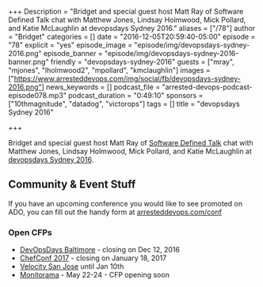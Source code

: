 +++
Description = "Bridget and special guest host Matt Ray of Software Defined Talk chat with Matthew Jones, Lindsay Holmwood, Mick Pollard, and Katie McLaughlin at devopsdays Sydney 2016."
aliases = ["/78"]
author = "Bridget"
categories = []
date = "2016-12-05T20:59:40-05:00"
episode = "78"
explicit = "yes"
episode_image = "episode/img/devopsdays-sydney-2016.png"
episode_banner = "episode/img/devopsdays-sydney-2016-banner.png"
friendly = "devopsdays-sydney-2016"
guests = ["mray", "mjones", "lholmwood2", "mpollard", "kmclaughlin"]
images = ["https://www.arresteddevops.com/img/social/fb/devopsdays-sydney-2016.png"]
news_keywords = []
podcast_file = "arrested-devops-podcast-episode078.mp3"
podcast_duration = "0:49:10"
sponsors = ["10thmagnitude", "datadog", "victorops"]
tags = []
title = "devopsdays Sydney 2016"

+++

Bridget and special guest host Matt Ray of [Software Defined Talk](http://www.softwaredefinedtalk.com/) chat with Matthew Jones, Lindsay Holmwood, Mick Pollard, and Katie McLaughlin at [devopsdays Sydney 2016](https://www.devopsdays.org/events/2016-sydney/welcome/).

## Community & Event Stuff

If you have an upcoming conference you would like to see promoted on ADO, you can fill out the handy form at [arresteddevops.com/conf](https://arresteddevops.com/conf)

### Open CFPs

* [DevOpsDays Baltimore](https://devopsdaysbaltimore2017.busyconf.com/proposals/new) - closing on Dec 12, 2016
* [ChefConf 2017](https://chefconf.chef.io) - closing on January 18, 2017
* [Velocity San Jose](http://conferences.oreilly.com/velocity/vl-ca) until Jan 10th
* [Monitorama](http://monitorama.com/#cfp) - May 22-24 - CFP opening soon

